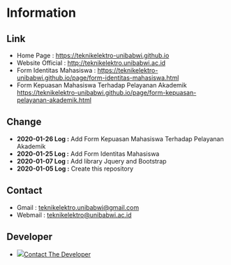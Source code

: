 # Information
## Link
* Home Page : https://teknikelektro-unibabwi.github.io
* Website Official : http://teknikelektro.unibabwi.ac.id
* Form Identitas Mahasiswa : https://teknikelektro-unibabwi.github.io/page/form-identitas-mahasiswa.html
* Form Kepuasan Mahasiswa Terhadap Pelayanan Akademik https://teknikelektro-unibabwi.github.io/page/form-kepuasan-pelayanan-akademik.html
## Change
* **2020-01-26 Log :** Add Form Kepuasan Mahasiswa Terhadap Pelayanan Akademik
* **2020-01-25 Log :** Add Form Identitas Mahasiswa
* **2020-01-07 Log :** Add library Jquery and Bootstrap
* **2020-01-05 Log :** Create this repository
## Contact
* Gmail : teknikelektro.unibabwi@gmail.com
* Webmail : teknikelektro@unibabwi.ac.id
## Developer
* <img src="https://avatars0.githubusercontent.com/u/47668013?s=460&v=4"><a href="https://github.com/ardirjs">Contact The Developer</a></img>
